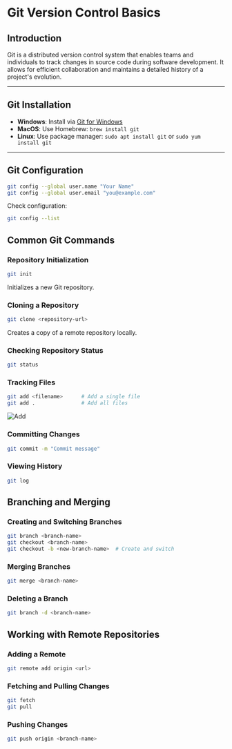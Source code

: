 # Git Version Control Basics

## Introduction
Git is a distributed version control system that enables teams and individuals to track changes in source code during software development. It allows for efficient collaboration and maintains a detailed history of a project's evolution.

---

## Git Installation
- **Windows**: Install via [Git for Windows](https://git-scm.com/download/win)
- **MacOS**: Use Homebrew: `brew install git`
- **Linux**: Use package manager: `sudo apt install git` or `sudo yum install git`

---

## Git Configuration
```bash
git config --global user.name "Your Name"
git config --global user.email "you@example.com"
```
Check configuration:

```bash
git config --list
```
## Common Git Commands
### Repository Initialization
```bash
git init
```
Initializes a new Git repository.

### Cloning a Repository
```bash
git clone <repository-url>
```
Creates a copy of a remote repository locally.

### Checking Repository Status
```bash
git status
```
### Tracking Files
```bash
git add <filename>      # Add a single file
git add .               # Add all files
```
![Add](img/git1.png) 

### Committing Changes
```bash
git commit -m "Commit message"
```
### Viewing History
```bash
git log
```
## Branching and Merging
### Creating and Switching Branches
```bash
git branch <branch-name>
git checkout <branch-name>
git checkout -b <new-branch-name>  # Create and switch
```
### Merging Branches
```bash
git merge <branch-name>
```
### Deleting a Branch
```bash
git branch -d <branch-name>
```
## Working with Remote Repositories
### Adding a Remote
```bash
git remote add origin <url>
```
### Fetching and Pulling Changes
```bash
git fetch
git pull
```
### Pushing Changes
```bash
git push origin <branch-name>
```
